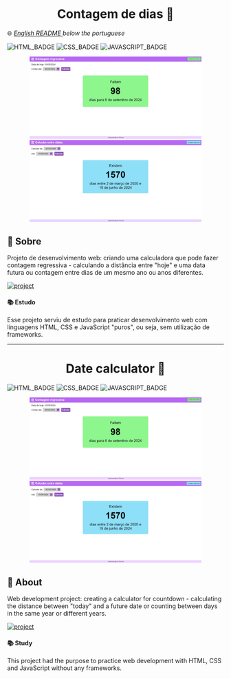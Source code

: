 [HTML_BADGE]: https://img.shields.io/badge/html5-%23E34F26.svg?style=for-the-badge&logo=html5&logoColor=white
[CSS_BADGE]: https://img.shields.io/badge/css3-%231572B6.svg?style=for-the-badge&logo=css3&logoColor=white
[JAVASCRIPT_BADGE]: https://img.shields.io/badge/javascript-%23323330.svg?style=for-the-badge&logo=javascript&logoColor=%23F7DF1E
[PROJECT__BADGE]: https://img.shields.io/badge/📱Visit_this_project-000?style=for-the-badge&logo=project
[PROJECT__URL]: https://brunaciarlo.github.io/ContagemDias/

<h1 align="center" style="font-weight: bold;">Contagem de dias 📅</h1>

🌐 <a href="#ingles"> _English README </a> below the portuguese_

![HTML_BADGE]
![CSS_BADGE]
![JAVASCRIPT_BADGE]

<p align="center">
  <img src="captura-regressiva.JPG" alt="Imagem tela inicial" width="400px">
  <img src="captura-calculadora.JPG" alt="Imagem tela pedidos anteriores" width="400px">
</p>

<h2 id="sobre">📖 Sobre</h2>

Projeto de desenvolvimento web: criando uma calculadora que pode fazer contagem regressiva - calculando a distância entre "hoje" e uma data futura ou contagem entre dias de um mesmo ano ou anos diferentes.

[![project][PROJECT__BADGE]][PROJECT__URL]

<h4>📚 Estudo</h4>
Esse projeto serviu de estudo para praticar desenvolvimento web com linguagens HTML, CSS e JavaScript "puros", ou seja, sem utilização de frameworks.

---------------------------------------------------------------------------------------------------------------------------------------

<h1 id="ingles" align="center" style="font-weight: bold;">Date calculator 📅</h1>

![HTML_BADGE]
![CSS_BADGE]
![JAVASCRIPT_BADGE]

<p align="center">
  <img src="captura-regressiva.JPG" alt="Imagem tela inicial" width="400px">
  <img src="captura-calculadora.JPG" alt="Imagem tela pedidos anteriores" width="400px">
</p>

<h2 id="about">📖 About</h2>

Web development project: creating a calculator for countdown - calculating the distance between "today" and a future date or counting between days in the same year or different years.

[![project][PROJECT__BADGE]][PROJECT__URL]

<h4>📚 Study</h4>
This project had the purpose to practice web development with HTML, CSS and JavaScript without any frameworks.
